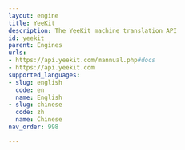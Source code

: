 ```yaml
---
layout: engine
title: YeeKit
description: The YeeKit machine translation API
id: yeekit
parent: Engines
urls:
- https://api.yeekit.com/mannual.php#docs
- https://api.yeekit.com
supported_languages:
- slug: english
  code: en
  name: English
- slug: chinese
  code: zh
  name: Chinese
nav_order: 998

---
```



